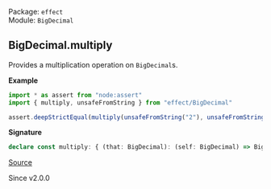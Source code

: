 Package: `effect`<br />
Module: `BigDecimal`<br />

## BigDecimal.multiply

Provides a multiplication operation on `BigDecimal`s.

**Example**

```ts
import * as assert from "node:assert"
import { multiply, unsafeFromString } from "effect/BigDecimal"

assert.deepStrictEqual(multiply(unsafeFromString("2"), unsafeFromString("3")), unsafeFromString("6"))
```

**Signature**

```ts
declare const multiply: { (that: BigDecimal): (self: BigDecimal) => BigDecimal; (self: BigDecimal, that: BigDecimal): BigDecimal; }
```

[Source](https://github.com/Effect-TS/effect/tree/main/packages/effect/src/BigDecimal.ts#L247)

Since v2.0.0